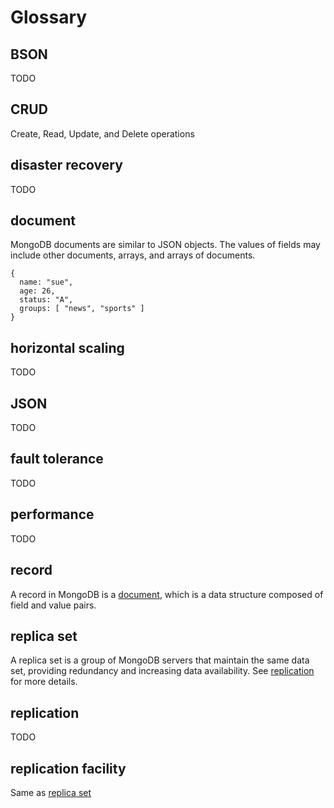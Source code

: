 # Glossary #

## BSON ##
TODO

## CRUD ##
Create, Read, Update, and Delete operations

## disaster recovery ##
TODO

## document ##
MongoDB documents are similar to JSON objects. The values of fields may include other documents, arrays, and arrays of documents.

    {
      name: "sue",
      age: 26,
      status: "A",
      groups: [ "news", "sports" ]
    }

## horizontal scaling ##
TODO

## JSON ##
TODO

## fault tolerance ##
TODO

## performance ##
TODO

## record ##
A record in MongoDB is a [document](GLOSSARY.md#document), which is a data structure composed of field and value pairs.

## replica set ##
A replica set is a group of MongoDB servers that maintain the same data set, providing redundancy and increasing data availability.
See [replication](GLOSSARY.md#replication) for more details.

## replication ##
TODO

## replication facility ##
Same as [replica set](GLOSSARY.md#replica-set)
